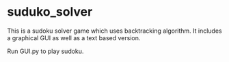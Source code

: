 # suduko_solver

This is a sudoku solver game which uses backtracking algorithm. It includes a graphical GUI as well as a text based version.

Run GUI.py to play sudoku.